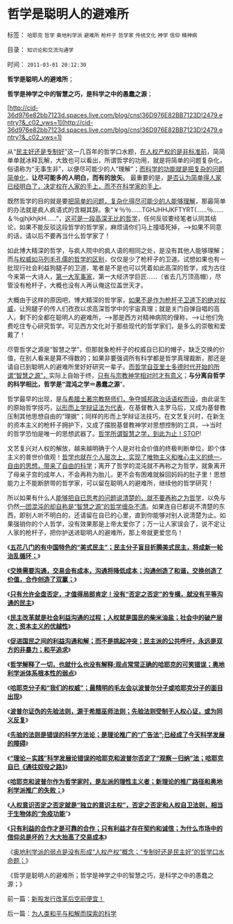 # 哲学是聪明人的避难所

标签： `哈耶克` `哲学` `奥地利学派` `避难所` `枪杆子` `哲学家` `传统文化` `神学` `信仰` `精神病` 

目录： `知识论和交流沟通学`

时间： `2011-03-01 20:12:30`

**哲学是聪明人的避难所**；

**哲学是神学之中的智慧之巧，是科学之中的愚蠢之源**；

[http://cid-36d976e82bb7123d.spaces.live.com/blog/cns!36D976E82BB7123D!2479.entry?&_c02_vws=1](http://cid-36d976e82bb7123d.spaces.live.com/blog/cns!36D976E82BB7123D!2479.entry?&_c02_vws=1)

从“[民主好还是专制好](../../../2011/2/28/专制还是民主好？奥地利学派弱点.md)”这一几百年的哲学口水题，[在人权产权的是非标准前](../../../2009/11/14/正义感也可以变得非常可怕.md)，简简单单就冰释瓦解，大致也可以看出，所谓哲学的功用，就是将简单的问题复杂化，俗语称为“无事生非”，以便尽可能少的人“理解”；[而科学的功能就是把复杂的问题简单化](../../../2009/1/24/经济很简单，政治很简单，科学很简单，真理很简单.md)，**让尽可能多的人明白，而有的放矢**。 最重要的是，[是否认为简单得人家已经明白了，决定权在人家的手上，而不在科学家的手上](../../../2010/3/13/科学作为哲学使用就不再是科学.md)。

既然哲学的目的就是要[把简单的问题，复杂化得尽可能少的人能够理解](../../../2010/7/29/诡辩术是傻逼“怀才不遇”的“技术”.md)，那最简单的办法就是疯人疯语式的含糊其辞。象“￥％％……TGHJHHJKFTYRT(……％……＆％gjhjkhjkH……”，[这可是一段高深无比的哲学](../../../2010/2/12/哲学是“岂有此理”的学问.md)，任何反驳要经笔者认同其结论，如果不能反驳这段哲学的哲学家，麻烦请你们马上撞墙死掉，——>如果不同意的话，请以后不要再当什么哲学家了！

如此博大精深的哲学，与疯人院中的疯人语的相同之处，是没有其他人能够理解；而[与权威如马列毛孔儒的哲学的区别](../../../2010/6/24/中国哲学家泛滥成灾的原因.md)，仅仅是少了枪杆子的卫道。试想如果也有一批现行社会利益狗腿子的卫道，笔者是不是也可以凭着如此高深的哲学，成为古往今来第一大诗人，[第一大军事家](http://hi.baidu.com/darthchn/blog/item/1258a6310e58f390a9018e8c.html)，第一大经济学巨匠……（省去几万顶高帽），尽管没有枪杆子，大概也没有人再认俺这位盖世天才。

大概由于这样的原因吧，博大精深的哲学家，[如果不是作为枪杆子卫道下的绝对权威](../../../2010/4/26/认人只能污合，认理可以成军.md)，让狗腿子的传人们孜孜以求高深哲学中的宇宙真理；就是关门自弹自唱的高人，剩下的全都在聪明人的避难所，——>那是西方对精神病院的俚称，——>让他们免费吃住专心研究哲学。可见西方文化对于那些现代的哲学家们，是多么的崇敬和爱戴了！

尽管哲学之源是“智慧之学”，但那就象枪杆子的权威自已扣的帽子，缺乏交换的价值，在别人看来是算不得数的；如果非要强调所有科学都是哲学真理裁断，那还是请自已到聪明人的避难所里好好研究一辈子。[而哲学自亚里士多德时代开始的所谓“智慧之源”，](../../../2010/8/2/哲人王的政治野心.md)实际上自始于终，[只有与宗教神学相对时才有意义](../../../2010/8/4/希腊罗马的拜火信仰和奥林匹克圣火.md)；**与分离自哲学的科学相比，哲学是“混沌之学＝愚蠢之源**”。

哲学最早的出现，是[与希腊土著宗教祭师们，争夺城邦政治话语权而设](../../../2010/11/27/希腊罗马城邦是军事组织；基督教成功的背景.md)。由此诞生的原始哲学技巧，[以形而上学辩证法为代表](../../../2010/9/30/波普尔证伪，逻辑残缺人士的自闭长城.md)，在基督教入主罗马后，又成为基督教压制其他思想自由的“理据”；同样的形而上学辩证法技巧，在文艺复兴时，在新生的资本主义的枪杆子拥护下，又成了摆脱基督教神学对思想控制的工具，——>当时的哲学恐怕是唯一的思想武器了。[哲学所谓智慧之学，到此为止！STOP](../../../2010/5/10/理性主义科学家是不是很牛逼的大祭师？.md)!

文艺复兴对人权的解放，越来越明确于个人是对社会价值的终极判断单位，即个体主义的普世价值观！[哲学也就在个人层次上，实现了唯物主义和唯心主义的统一](http://blog.sina.com.cn/s/blog_5563a64d0100f8ud.html)。[自由的思想，带来了自由的科学](../../../2010/12/17/为什么中国人“开会”永远没有结果？.md)；离开了哲学的混沌就不再称之为哲学，就象离开了母亲子宫的成年人，不会再称为胎儿，更不会有困难就躲回妈妈的肚子里！思想能力上不能断脐带的哲学家，可以留在聪明人的避难所，继续他的哲学研究！

所以如果有什么人[能够把自已思考的问题说清楚的，就不要再称之为哲学](../../../2010/1/9/“白马非马”与辩证法和实证和科学理论.md)，以免与仍然[一团混沌的却自称是“智慧之源”的哲学缠杂不清](../../../2010/1/5/“模糊”论不是糊里糊涂的理论.md)。如果连自已都说不清楚的东西，即别人听不明白的，还请留在自已的心里，直到你能够对别人说清楚为止。如果强销你的个人哲学，没有效果那是上帝太爱你了；万一让人家误会了，说不定让人家的枪杆子，把你护送进聪明人的避难所，那上帝就更爱您鸟！

《[**五花八门的有中国特色的“美式民主”；民主分子盲目折腾美式民主，将成新一轮治乱循环；**](../../../2011/2/23/知其然，所以然，何以然，以何然.md)》

《[**交换需要沟通，交易会有成本，沟通将降低成本；沟通创造了和谐，交换创造了价值，合作创造了双赢；**](../../../2011/2/23/利益的沟通科学和洗脑的艺术.md)》

《[**只有允许全盘否定，才值得局部肯定！没有“否定之否定”的专横，就没有平等沟通的民主**](../../../2011/2/25/没有“否定”的权力就没有平等的民主.md)》

《[**民主改革就是社会利益沟通的过程；人权就是国民的柴米油盐；社会中的破产层次；资本主义的优越性**](../../../2011/2/25/民主改革就是社会利益沟通的过程.md)》

《[**促进国民之间的利益沟通和解；而不是挑起冲突；民主派的公共呼吁，永远是双方的非暴力；和平追求**](../../../2011/2/26/呼吁和平！不要挑拨冲突！.md)》

《[**哲学解释了一切，也就什么也没有解释;观点常常正确的哈耶克的可笑错误；奥地利学派体系根本性的弱点**](../../../2011/2/26/哈耶克的错误和奥地利学派的弱点.md)》

《[**哈耶克分子和“我们的权威”；最精明的毛左会以波普尔分子或哈耶克分子的面目出现**](../../../2011/2/26/哈耶克分子和“民主的权威”.md)》

《[**波普尔证伪的先验法则，源于希腊巫师法则；先验法则受制于人权心证，或为同义反复**](../../../2011/2/27/波普尔证伪与巫师法则.md)》

《[**先验的法则是错误的科学方法论；是理论推广的“广告法”;已经成了今天科学发展的障碍**](../../../2011/2/27/巫师法则是错误科学标准，与先验的区别.md)》

《[**“理论－实践”科学发展论错误的哈耶克和波普尔否定了“观察－归纳”法；哈耶克自已《通往奴役之路》**](../../../2011/2/27/“理论－实践”科学发展论是错误的，“观测－归纳”法是正确的.md)》

《[**哈耶克和波普尔作为哲学家时，是左派的理性主义者；新理论的推广路径和奥地利学派推广的失败；**](../../../2011/2/27/新理论推广和奥地利学派的失败.md)》

《[**人权意识否定之否定就是“独立的意识主权”，否定之否定和人权自卫法则，相当于生物体的“免疫功能**](../../../2011/2/28/“独立的意识主权”相当于生物体的“免疫功能”.md)”》

《[**只有利益的合作才是可靠的合作；只有利益才存在契约和诚信；为什么市场中的信仰总是坏的？大大抬高了交易成本**](../../../2011/2/28/只有利益的合作才是可靠的合作.md)》

《[奥地利学派的弱点是没有形成“人权产权”概念；“专制好还是民主好”的哲学口水命题；](../../../2011/2/28/专制还是民主好？奥地利学派弱点.md)》

《哲学是聪明人的避难所；哲学是神学之中的智慧之巧，是科学之中的愚蠢之源；》



前一篇：[新股发行改革后空前便宜！](../../../2011/3/1/新股发行改革后空前便宜！.md)

后一篇：[为人类和平与和解而探索的科学](../../../2011/3/1/为人类和平与和解而探索的科学.md)